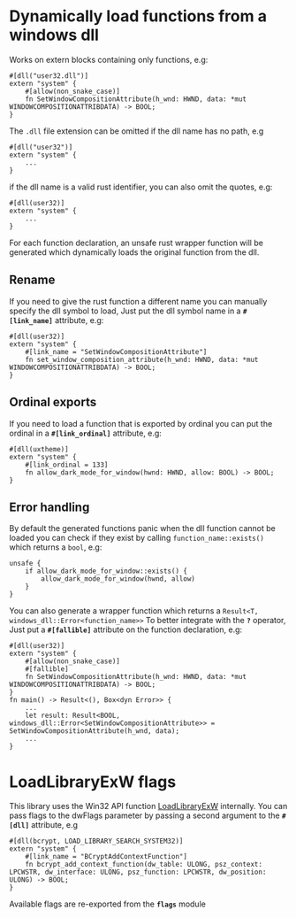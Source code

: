 # Dynamically load functions from a windows dll

Works on extern blocks containing only functions, e.g:
```
#[dll("user32.dll")]
extern "system" {
    #[allow(non_snake_case)]
    fn SetWindowCompositionAttribute(h_wnd: HWND, data: *mut WINDOWCOMPOSITIONATTRIBDATA) -> BOOL;
}
```
The `.dll` file extension can be omitted if the dll name has no path, e.g
```
#[dll("user32")]
extern "system" {
    ...
}
```
if the dll name is a valid rust identifier, you can also omit the quotes, e.g:
```
#[dll(user32)]
extern "system" {
    ...
}
```

For each function declaration, an unsafe rust wrapper function will be generated
which dynamically loads the original function from the dll.

## Rename
If you need to give the rust function a different name
you can manually specify the dll symbol to load,
Just put the dll symbol name in a **`#[link_name]`** attribute, e.g:
```
#[dll(user32)]
extern "system" {
    #[link_name = "SetWindowCompositionAttribute"]
    fn set_window_composition_attribute(h_wnd: HWND, data: *mut WINDOWCOMPOSITIONATTRIBDATA) -> BOOL;
}
```

## Ordinal exports
If you need to load a function that is exported by ordinal
you can put the ordinal in a **`#[link_ordinal]`** attribute, e.g:
```
#[dll(uxtheme)]
extern "system" {
    #[link_ordinal = 133]
    fn allow_dark_mode_for_window(hwnd: HWND, allow: BOOL) -> BOOL;
}
```

## Error handling
By default the generated functions panic when the dll function cannot be loaded
you can check if they exist by calling `function_name::exists()` which returns a `bool`, e.g:
```
unsafe {
    if allow_dark_mode_for_window::exists() {
        allow_dark_mode_for_window(hwnd, allow)
    }
}
```

You can also generate a wrapper function which returns a `Result<T, windows_dll::Error<function_name>>`
To better integrate with the **`?`** operator, Just put a **`#[fallible]`** attribute
on the function declaration, e.g:
```
#[dll(user32)]
extern "system" {
    #[allow(non_snake_case)]
    #[fallible]
    fn SetWindowCompositionAttribute(h_wnd: HWND, data: *mut WINDOWCOMPOSITIONATTRIBDATA) -> BOOL;
}
fn main() -> Result<(), Box<dyn Error>> {
    ...
    let result: Result<BOOL, windows_dll::Error<SetWindowCompositionAttribute>> = SetWindowCompositionAttribute(h_wnd, data);
    ...
}
```

# LoadLibraryExW flags
This library uses the Win32 API function
[LoadLibraryExW](https://docs.microsoft.com/en-us/windows/win32/api/libloaderapi/nf-libloaderapi-loadlibraryexw)
internally. You can pass flags to the dwFlags parameter
by passing a second argument to the **`#[dll]`** attribute, e.g
```
#[dll(bcrypt, LOAD_LIBRARY_SEARCH_SYSTEM32)]
extern "system" {
    #[link_name = "BCryptAddContextFunction"]
    fn bcrypt_add_context_function(dw_table: ULONG, psz_context: LPCWSTR, dw_interface: ULONG, psz_function: LPCWSTR, dw_position: ULONG) -> BOOL;
}
```
Available flags are re-exported from the **`flags`** module
